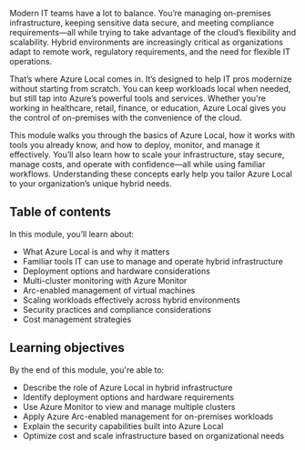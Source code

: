 Modern IT teams have a lot to balance. You’re managing on-premises infrastructure, keeping sensitive data secure, and meeting compliance requirements—all while trying to take advantage of the cloud’s flexibility and scalability. Hybrid environments are increasingly critical as organizations adapt to remote work, regulatory requirements, and the need for flexible IT operations.

That’s where Azure Local comes in. It’s designed to help IT pros modernize without starting from scratch. You can keep workloads local when needed, but still tap into Azure’s powerful tools and services. Whether you're working in healthcare, retail, finance, or education, Azure Local gives you the control of on-premises with the convenience of the cloud.

This module walks you through the basics of Azure Local, how it works with tools you already know, and how to deploy, monitor, and manage it effectively. You’ll also learn how to scale your infrastructure, stay secure, manage costs, and operate with confidence—all while using familiar workflows. Understanding these concepts early help you tailor Azure Local to your organization’s unique hybrid needs.


## Table of contents

In this module, you’ll learn about:

- What Azure Local is and why it matters  
- Familiar tools IT can use to manage and operate hybrid infrastructure  
- Deployment options and hardware considerations  
- Multi-cluster monitoring with Azure Monitor  
- Arc-enabled management of virtual machines  
- Scaling workloads effectively across hybrid environments  
- Security practices and compliance considerations  
- Cost management strategies  

## Learning objectives

By the end of this module, you're able to:

- Describe the role of Azure Local in hybrid infrastructure  
- Identify deployment options and hardware requirements  
- Use Azure Monitor to view and manage multiple clusters  
- Apply Azure Arc-enabled management for on-premises workloads  
- Explain the security capabilities built into Azure Local  
- Optimize cost and scale infrastructure based on organizational needs